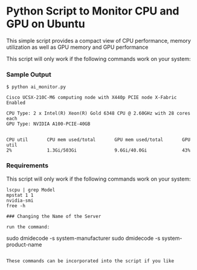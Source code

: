 # Python Script to Monitor CPU and GPU on Ubuntu

This simple script provides a compact view of CPU performance, memory utilization as well as GPU memory and GPU performance

This script will only work if the following commands work on your system:

### Sample Output

```
$ python ai_monitor.py 

Cisco UCSX-210C-M6 computing node with X440p PCIE node X-Fabric Enabled

CPU Type: 2 x Intel(R) Xeon(R) Gold 6348 CPU @ 2.60GHz with 28 cores each
GPU Type: NVIDIA A100-PCIE-40GB


CPU util       CPU mem used/total       GPU mem used/total       GPU util
2%             1.3Gi/503Gi              9.6Gi/40.0Gi             43%
```

### Requirements

This script will only work if the following commands work on your system:

```
lscpu | grep Model
mpstat 1 1
nvidia-smi
free -h

### Changing the Name of the Server

run the command:
```
sudo dmidecode -s system-manufacturer
sudo dmidecode -s system-product-name
```

These commands can be incorporated into the script if you like
